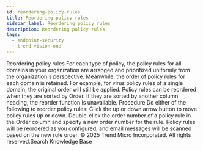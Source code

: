```yaml
---
id: reordering-policy-rules
title: Reordering policy rules
sidebar_label: Reordering policy rules
description: Reordering policy rules
tags:
  - endpoint-security
  - trend-vision-one
---
```


 Reordering policy rules For each type of policy, the policy rules for all domains in your organization are arranged and prioritized uniformly from the organization's perspective. Meanwhile, the order of policy rules for each domain is retained. For example, for virus policy rules of a single domain, the original order will still be applied. Policy rules can be reordered when they are sorted by Order. If they are sorted by another column heading, the reorder function is unavailable. Procedure Do either of the following to reorder policy rules: Click the up or down arrow button to move policy rules up or down. Double-click the order number of a policy rule in the Order column and specify a new order number for the rule. Policy rules will be reordered as you configured, and email messages will be scanned based on the new rule order. © 2025 Trend Micro Incorporated. All rights reserved.Search Knowledge Base